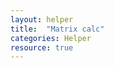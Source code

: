 ```yaml
---
layout: helper
title:  "Matrix calc"
categories: Helper
resource: true
---
```


<style>
table.matrix td {
	padding: 0;
	margin 0;
	width: 100px;
	height: 100px;
}
</style>

<div id="result"></div>
<div id="matrix"></div>

<script>
setupGrid('matrix');
</script>
